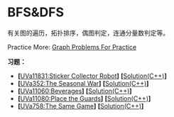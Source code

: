 # BFS&DFS
有关图的遍历，拓扑排序，偶图判定，连通分量数判定等。  

Practice More: [Graph Problems For Practice](https://leetcode.com/discuss/general-discussion/655708/graph-for-beginners-problems-pattern-sample-solutions/562734)

**习题：**  
* **[**[UVa11831:Sticker Collector Robot](https://vjudge.net/problem/UVA-11831)**]** **[**[Solution(C++)][1]**]**
* **[**[UVa352:The Seasonal War](https://vjudge.net/problem/UVA-352)**]** **[**[Solution(C++)][1]**]**
* **[**[UVa11060:Beverages](https://vjudge.net/problem/UVA-11060)**]** **[**[Solution(C++)][1]**]**
* **[**[UVa11080:Place the Guards](https://vjudge.net/problem/UVA-11080)**]** **[**[Solution(C++)][1]**]**
* **[**[UVa758:The Same Game](https://vjudge.net/problem/UVA-758)**]** **[**[Solution(C++)][1]**]**

[1]: https://github.com/Huixxi/Algorithm-with-Cplusplus/blob/master/Week01-%E5%9F%BA%E7%A1%80/UVa1585_Score.cpp
